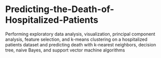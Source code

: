 # Predicting-the-Death-of-Hospitalized-Patients
Performing exploratory data analysis, visualization, principal component analysis, feature selection, and k-means clustering on a hospitalized patients dataset and predicting death with k-nearest neighbors, decision tree, naive Bayes, and support vector machine algorithms
